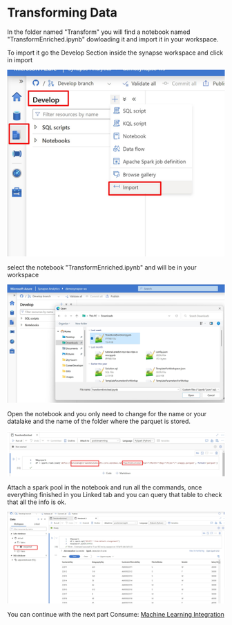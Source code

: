 # Transforming Data

In the folder named "Transform" you will find a notebook named "TransformEnriched.ipynb" dowloading it and import it in your workspace.

To import it go the Develop Section inside the synapse workspace and click in import

![alt text](../images/import.jpg)

select the notebook "TransformEnriched.ipynb" and will be in your workspace

![alt text](../images/importing.jpg)

Open the notebook and you only need to change for the name or your datalake and the name of the folder where the parquet is stored.

![alt text](../images/pathdatalake.jpg)

Attach a spark pool in the notebook and run all the commands, once everything finished in you Linked tab and you can query that table to check that all the info is ok.

![alt text](../images/dataindatalake.jpg)

You can continue with the next part Consume: [Machine Learning Integration](consume.md)